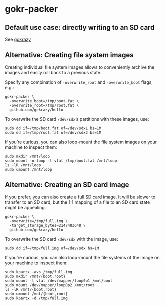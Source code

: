 # gokr-packer

## Default use case: directly writing to an SD card

See [gokrazy](https://github.com/gokrazy/gokrazy)

## Alternative: Creating file system images

Creating individual file system images allows to conveniently archive
the images and easily roll back to a previous state.

Specify any combination of `-overwrite_root` and `-overwrite_boot`
flags, e.g.:

```
gokr-packer \
  -overwrite_boot=/tmp/boot.fat \
  -overwrite_root=/tmp/root.fat \
  github.com/gokrazy/hello
```

To overwrite the SD card `/dev/sdx`’s partitions with these images,
use:

```
sudo dd if=/tmp/boot.fat of=/dev/sdx1 bs=1M
sudo dd if=/tmp/root.fat of=/dev/sdx2 bs=1M
```

If you’re curious, you can also loop-mount the file system images on
your machine to inspect them:

```
sudo mkdir /mnt/loop
sudo mount -o loop -t vfat /tmp/boot.fat /mnt/loop
ls -lR /mnt/loop
sudo umount /mnt/loop
```

## Alternative: Creating an SD card image

If you prefer, you can also create a full SD card image. It will be
slower to transfer to an SD card, but the 1:1 mapping of a file to an
SD card state might be appealing.

```
gokr-packer \
  -overwrite=/tmp/full.img \
  -target_storage_bytes=2147483648 \
  github.com/gokrazy/hello
```

To overwrite the SD card `/dev/sdx` with the image, use:

```
sudo dd if=/tmp/full.img of=/dev/sdx bs=1M
```

If you’re curious, you can also loop-mount the file systems of the
image on your machine to inspect them:

```
sudo kpartx -avs /tmp/full.img
sudo mkdir /mnt/{boot,root}
sudo mount -t vfat /dev/mapper/loop0p1 /mnt/boot
sudo mount /dev/mapper/loop0p2 /mnt/root
ls -lR /mnt/{boot,root}
sudo umount /mnt/{boot,root}
sudo kpartx -d /tmp/full.img
```
